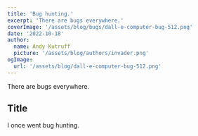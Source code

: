 ```yaml
---
title: 'Bug hunting.'
excerpt: 'There are bugs everywhere.'
coverImage: '/assets/blog/bugs/dall-e-computer-bug-512.png'
date: '2022-10-18'
author:
  name: Andy Kutruff
  picture: '/assets/blog/authors/invader.png'
ogImage:
  url: '/assets/blog/dall-e-computer-bug-512.png'
---
```


There are bugs everywhere.

## Title

I once went bug hunting.